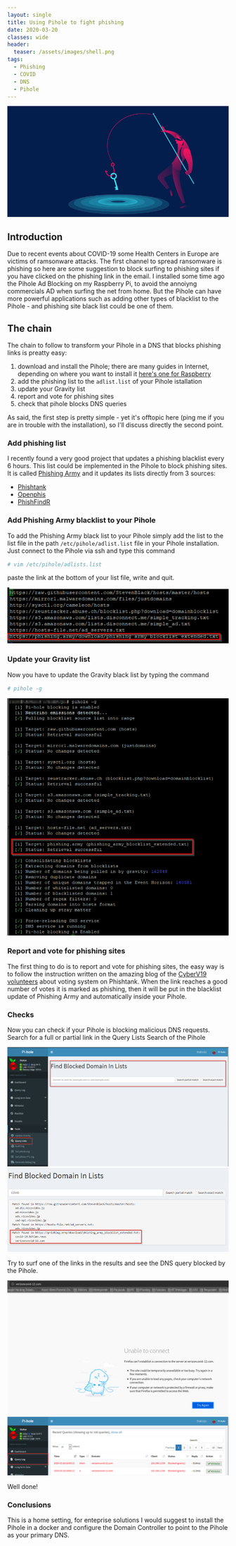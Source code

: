 ```yaml
---
layout: single
title: Using Pihole to fight phishing
date: 2020-03-20
classes: wide
header:
  teaser: /assets/images/shell.png
tags:
  - Phishing
  - COVID
  - DNS
  - Pihole
--- 
```

![](/assets/images/Various/phish.jpg)<br>

## Introduction
Due to recent events about COVID-19 some Health Centers in Europe are victims of ramsonware attacks. The first channel to spread ransomware is phishing so here are some suggestion to block surfing to phishing sites if you have clicked on the phishing link in the email.
I installed some time ago the Pihole Ad Blocking on my Raspberry Pi, to avoid the annoiyng commercials AD when surfing the net from home. But the Pihole can have more powerful applications such as adding other types of blacklist to the Pihole - and phishing site black list could be one of them.

## The chain
The chain to follow to transform your Pihole in a DNS that blocks phishing links is preatty easy:

1. download and install the Pihole; there are many guides in Internet, depending on where you want to install it [here's one for Raspberry](https://blog.cryptoaustralia.org.au/instructions-for-setting-up-pi-hole/)    
2. add the phishing list to the ```adlist.list``` of your Pihole istallation
3. update your Gravity list 
4. report and vote for phishing sites
5. check that pihole blocks DNS queries

As said, the first step is pretty simple - yet it's offtopic here (ping me if you are in trouble with the installation), so I'll discuss directly the second point. 

### Add phishing list
I recently found a very good project that updates a phishing blacklist every 6 hours. This list could be implemented in the Pihole to block phishing sites.
It is called [Phishing Army](https://phishing.army/) and it updates its lists directly from 3 sources:
- [Phishtank](https://www.phishtank.com/)
- [Openphis](https://openphish.com/)
- [PhishFindR](https://github.com/mitchellkrogza/Phishing.Database)  

### Add Phishing Army blacklist to your Pihole
To add the Phishing Army black list to your Pihole simply add the list to the list file in the path  ```/etc/pihole/adlist.list``` file in your Pihole installation.
Just connect to the Pihole via ssh and type this command

```bash
# vim /etc/pihole/adlists.list
```
paste the link at the bottom of your list file, write and quit.

![](/assets/images/Various/pihole_adlists.png)<br>

### Update your Gravity list
Now you have to update the Gravity black list by typing the command
```bash
# pihole -g
```
![](/assets/images/Various/pihole_adlists_update.png)<br>

### Report and vote for phishing sites
The first thing to do is to report and vote for phishing sites, the easy way is to follow the instruction written on the amazing blog of the [CyberV19 volunteers](https://cyberv19.org.uk/2020/03/20/helping-the-fight-against-phishing/) about voting system on Phishtank.
When the link reaches a good number of votes it is marked as phishing, then it will be put in the blacklist update of Phishing Army and automatically inside your Pihole.

### Checks
Now you can check if your Pihole is blocking malicious DNS requests.
Search for a full or partial link in the Query Lists Search of the Pihole

![](/assets/images/Various/pihole_adlists_request.png)<br>
![](/assets/images/Various/pihole_adlists_request2.png)<br>

Try to surf one of the links in the results and see the DNS query blocked by the Pihole.

![](/assets/images/Various/pihole_adlists_request3.png)<br>
![](/assets/images/Various/pihole_adlists_request4.png)<br>

Well done!

### Conclusions
This is a home setting, for enteprise solutions I would suggest to install the Pihole in a docker and configure the Domain Controller to point to the Pihole as your primary DNS.